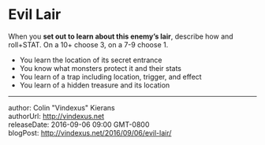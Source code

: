 # Evil Lair
When you **set out to learn about this enemy’s lair**, describe how and roll+STAT. On a 10+ choose 3, on a 7-9 choose 1.

 - You learn the location of its secret entrance
 - You know what monsters protect it and their stats
 - You learn of a trap including location, trigger, and effect
 - You learn of a hidden treasure and its location

---
author: Colin "Vindexus" Kierans  
authorUrl: http://vindexus.net  
releaseDate: 2016-09-06 09:00 GMT-0800  
blogPost: http://vindexus.net/2016/09/06/evil-lair/
